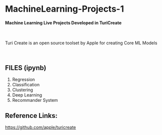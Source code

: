 # MachineLearning-Projects-1

<h4> Machine Learning Live Projects Developed in TuriCreate</h4><br/>
<p>Turi Create is an open source toolset by Apple for creating Core ML Models</p><br/>

## FILES (ipynb)<br/>
1. Regression<br/>
2. Classification<br/>
3. Clustering<br/>
4. Deep Learning<br/>
5. Recommander System<br/>

## Reference Links:
<a href='https://github.com/apple/turicreate'>https://github.com/apple/turicreate</a>
